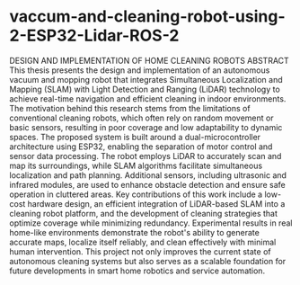 # vaccum-and-cleaning-robot-using-2-ESP32-Lidar-ROS-2
DESIGN AND IMPLEMENTATION OF HOME CLEANING ROBOTS
ABSTRACT
This thesis presents the design and implementation of an autonomous vacuum and mopping robot that integrates Simultaneous Localization and Mapping (SLAM) with Light Detection and Ranging (LiDAR) technology to achieve real-time navigation and efficient cleaning in indoor environments. The motivation behind this research stems from the limitations of conventional cleaning robots, which often rely on random movement or basic sensors, resulting in poor coverage and low adaptability to dynamic spaces.
The proposed system is built around a dual-microcontroller architecture using ESP32, enabling the separation of motor control and sensor data processing. The robot employs LiDAR to accurately scan and map its surroundings, while SLAM algorithms facilitate simultaneous localization and path planning. Additional sensors, including ultrasonic and infrared modules, are used to enhance obstacle detection and ensure safe operation in cluttered areas.
Key contributions of this work include a low-cost hardware design, an efficient integration of LiDAR-based SLAM into a cleaning robot platform, and the development of cleaning strategies that optimize coverage while minimizing redundancy. Experimental results in real home-like environments demonstrate the robot's ability to generate accurate maps, localize itself reliably, and clean effectively with minimal human intervention.
This project not only improves the current state of autonomous cleaning systems but also serves as a scalable foundation for future developments in smart home robotics and service automation.
